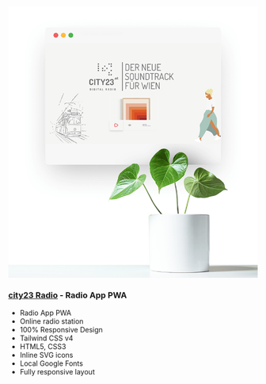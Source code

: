 <img src="preview/git.png">

### [city23 Radio](https://city23.vercel.app/) - Radio App PWA

- Radio App PWA 
- Online radio station
- 100% Responsive Design
- Tailwind CSS v4
- HTML5, CSS3
- Inline SVG icons 
- Local Google Fonts
- Fully responsive layout